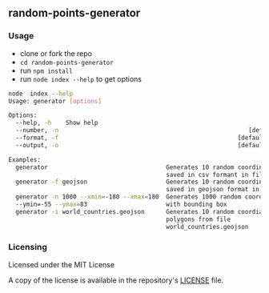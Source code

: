 ## random-points-generator

### Usage

- clone or fork the repo
- `cd random-points-generator`
- run `npm install`
- run `node index --help` to get options

```bash
node  index --help
Usage: generator [options]

Options:
  --help, -h    Show help                                              [boolean]
  --number, -n                                                     [default: 10]
  --format, -f                                                  [default: "csv"]
  --output, -o                                                  [default: "out"]

Examples:
  generator                                 Generates 10 random coordinates,
                                            saved in csv formant in file `out`
  generator -f geojson                      Generates 10 random coordinates,
                                            saved in geojson format in file òut`
  generator -n 1000 --xmin=-180 --xmax=180  Generates 1000 random coordinates
  --ymin=-55 --ymax=83                      with bounding box
  generator -i world_countries.geojson      Generates 10 random coordiantes with
                                            polygons from file
                                            world_countries.geojson
```

### Licensing
Licensed under the MIT License

A copy of the license is available in the repository's [LICENSE](LICENSE) file.
